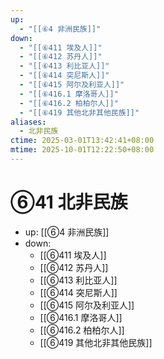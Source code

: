 ```yaml
---
up:
  - "[[⑥4 非洲民族]]"
down:
  - "[[⑥411 埃及人]]"
  - "[[⑥412 苏丹人]]"
  - "[[⑥413 利比亚人]]"
  - "[[⑥414 突尼斯人]]"
  - "[[⑥415 阿尔及利亚人]]"
  - "[[⑥416.1 摩洛哥人]]"
  - "[[⑥416.2 柏柏尔人]]"
  - "[[⑥419 其他北非其他民族]]"
aliases:
  - 北非民族
ctime: 2025-03-01T13:42:41+08:00
mtime: 2025-10-01T12:22:50+08:00
---
```


# ⑥41 北非民族

- up: [[⑥4 非洲民族]]
- down:	
	- [[⑥411 埃及人]]
	- [[⑥412 苏丹人]]
	- [[⑥413 利比亚人]]
	- [[⑥414 突尼斯人]]
	- [[⑥415 阿尔及利亚人]]
	- [[⑥416.1 摩洛哥人]]
	- [[⑥416.2 柏柏尔人]]
	- [[⑥419 其他北非其他民族]]
	
